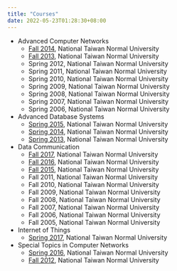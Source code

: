 ```yaml
---
title: "Courses"
date: 2022-05-23T01:28:30+08:00
---
```

- Advanced Computer Networks
    - [Fall 2014](https://www.google.com/url?q=https%3A%2F%2Fsites.google.com%2Fsite%2Fntnu2014acn%2F&sa=D&sntz=1&usg=AOvVaw0CoXEVGljY4j7xKylSG4WW), National Taiwan Normal University
    - [Fall 2013](https://www.google.com/url?q=https%3A%2F%2Fsites.google.com%2Fsite%2Fntnu2013acn%2F&sa=D&sntz=1&usg=AOvVaw2lFHQNpuqdDNzqtWcLfF-n), National Taiwan Normal University
    - Spring 2012, National Taiwan Normal University
    - Spring 2011, National Taiwan Normal University
    - Spring 2010, National Taiwan Normal University
    - Spring 2009, National Taiwan Normal University
    - Spring 2008, National Taiwan Normal University
    - Spring 2007, National Taiwan Normal University
    - Spring 2006, National Taiwan Normal University
- Advanced Database Systems
    - [Spring 2015](https://www.google.com/url?q=https%3A%2F%2Fsites.google.com%2Fsite%2Fntnu2015ads%2F&sa=D&sntz=1&usg=AOvVaw2dSsrcXeeufnqU6Ip5PWDa), National Taiwan Normal University
    - [Spring 2014](https://www.google.com/url?q=https%3A%2F%2Fsites.google.com%2Fsite%2Fntnu2014ads%2F&sa=D&sntz=1&usg=AOvVaw0dmzACq7wJ3LPE2rZX1jw4), National Taiwan Normal University
    - [Spring 2013](https://www.google.com/url?q=https%3A%2F%2Fsites.google.com%2Fsite%2Fntnu2013ads%2F&sa=D&sntz=1&usg=AOvVaw3HgM_cTQz7-0SD48eVR9dF), National Taiwan Normal University
- Data Communication
    - [Fall 2017](https://www.google.com/url?q=https%3A%2F%2Fsites.google.com%2Fsite%2F2017ntnudc&sa=D&sntz=1&usg=AOvVaw19BA4EUtgQSh8KxjNpMz3e), National Taiwan Normal University
    - [Fall 2016](https://www.google.com/url?q=https%3A%2F%2Fsites.google.com%2Fsite%2Fntnu2016dc%2F&sa=D&sntz=1&usg=AOvVaw1R9YofTeWGpvsqK9aJm_hh), National Taiwan Normal University
    - [Fall 2015](https://www.google.com/url?q=https%3A%2F%2Fsites.google.com%2Fsite%2Fntnu2015dc%2F&sa=D&sntz=1&usg=AOvVaw3UrSjODkXWSfuhLG26PFqi), National Taiwan Normal University
    - Fall 2011, National Taiwan Normal University
    - Fall 2010, National Taiwan Normal University
    - Fall 2009, National Taiwan Normal University
    - Fall 2008, National Taiwan Normal University
    - Fall 2007, National Taiwan Normal University
    - Fall 2006, National Taiwan Normal University
    - Fall 2005, National Taiwan Normal University
- Internet of Things
    - [Spring 2017](https://www.google.com/url?q=https%3A%2F%2Fsites.google.com%2Fsite%2Fntnu2017iot%2F&sa=D&sntz=1&usg=AOvVaw10oS8CAzktM0awb07x7OE_), National Taiwan Normal University
- Special Topics in Computer Networks
    - [Spring 2016](https://www.google.com/url?q=https%3A%2F%2Fgithub.com%2FIISNRL%2Fntnu-2016-iot%2F&sa=D&sntz=1&usg=AOvVaw2uaH1MQ8pxjfJYcEK2ObWa), National Taiwan Normal University
    - [Fall 2012](https://www.google.com/url?q=https%3A%2F%2Fsites.google.com%2Fsite%2Fntnufall2012stcn%2F&sa=D&sntz=1&usg=AOvVaw3p38MWk3jHEwQfit-tBksc), National Taiwan Normal University
